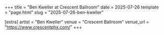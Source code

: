 +++
title = "Ben Kweller at Crescent Ballroom"
date = 2025-07-26
template = "page.html"
slug = "2025-07-26-ben-kweller"

[extra]
artist = "Ben Kweller"
venue = "Crescent Ballroom"
venue_url = "https://www.crescentphx.com/"
+++
